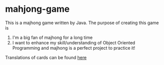 # mahjong-game

This is a majhong game written by Java. The purpose of creating this game is 
1. I'm a big fan of majhong for a long time
2. I want to enhance my skill/understanding of Object Oriented Programming and majhong is a perfect project to practice it!

Translations of cards can be found [here](https://www.masswerk.at/mahjong/tilesguide.html)


